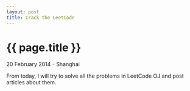 ```yaml
---
layout: post
title: Crack the LeetCode
---
```


{{ page.title }}
================

<p class="meta">20 February 2014 - Shanghai </p>

From today, I will try to solve all the problems in LeetCode OJ and post articles about them. 

